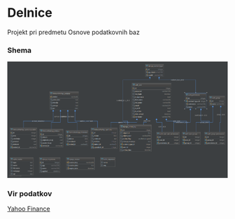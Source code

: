 # Delnice
Projekt pri predmetu Osnove podatkovnih baz

### Shema

![diagram](diagram.png)

### Vir podatkov

[Yahoo Finance](https://finance.yahoo.com/)
